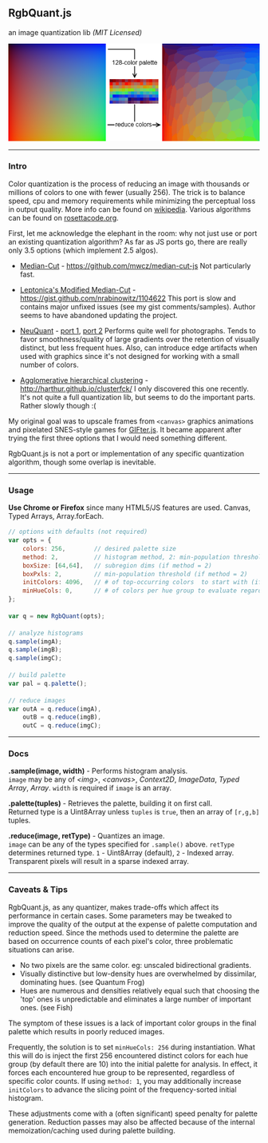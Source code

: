 RgbQuant.js
-----------
an image quantization lib _(MIT Licensed)_

![quantization](quantization.png "quantization")

---
### Intro

Color quantization is the process of reducing an image with thousands or millions of colors to one with fewer (usually 256). The trick is to balance speed, cpu and memory requirements while minimizing the perceptual loss in output quality. More info can be found on [wikipedia](http://en.wikipedia.org/wiki/Color_quantization). Various algorithms can be found on [rosettacode.org](http://rosettacode.org/wiki/Color_quantization).

First, let me acknowledge the elephant in the room: why not just use or port an existing quantization algorithm? As far as JS ports go, there are really only 3.5 options (which implement 2.5 algos).

  - [Median-Cut](http://www.cs.tau.ac.il/~dcor/Graphics/cg-slides/color_q.pdf) - https://github.com/mwcz/median-cut-js
    Not particularly fast.

  - [Leptonica's Modified Median-Cut](http://www.leptonica.com/color-quantization.html) - https://gist.github.com/nrabinowitz/1104622
    This port is slow and contains major unfixed issues (see my gist comments/samples). Author seems to have abandoned updating the project.

  - [NeuQuant](http://members.ozemail.com.au/~dekker/NEUQUANT.HTML) - [port 1](https://github.com/antimatter15/jsgif/blob/master/NeuQuant.js), [port 2](https://github.com/jnordberg/gif.js/blob/master/src/TypedNeuQuant.js)
    Performs quite well for photographs. Tends to favor smoothness/quality of large gradients over the retention of visually distinct, but less frequent hues. Also, can introduce edge artifacts when used with graphics since it's not designed for working with a small number of colors.

  - [Agglomerative hierarchical clustering](http://www.improvedoutcomes.com/docs/WebSiteDocs/Clustering/Agglomerative_Hierarchical_Clustering_Overview.htm) - http://harthur.github.io/clusterfck/
    I only discovered this one recently. It's not quite a full quantization lib, but seems to do the important parts. Rather slowly though :(

My original goal was to upscale frames from `<canvas>` graphics animations and pixelated SNES-style games for [GIFter.js](https://github.com/leeoniya/GIFter.js). It became apparent after trying the first three options that I would need something different.

RgbQuant.js is not a port or implementation of any specific quantization algorithm, though some overlap is inevitable.

---
### Usage

**Use Chrome or Firefox** since many HTML5/JS features are used. Canvas, Typed Arrays, Array.forEach.

```js
// options with defaults (not required)
var opts = {
    colors: 256,        // desired palette size
    method: 2,          // histogram method, 2: min-population threshold within subregions; 1: global top-population
    boxSize: [64,64],   // subregion dims (if method = 2)
    boxPxls: 2,         // min-population threshold (if method = 2)
    initColors: 4096,   // # of top-occurring colors  to start with (if method = 1)
	minHueCols: 0,		// # of colors per hue group to evaluate regardless of counts, to retain low-count hues
};

var q = new RgbQuant(opts);

// analyze histograms
q.sample(imgA);
q.sample(imgB);
q.sample(imgC);

// build palette
var pal = q.palette();

// reduce images
var outA = q.reduce(imgA),
    outB = q.reduce(imgB),
    outC = q.reduce(imgC);
```

---
### Docs

**.sample(image, width)** - Performs histogram analysis.<br>
`image` may be any of *&lt;img&gt;*, *&lt;canvas&gt;*, *Context2D*, *ImageData*, *Typed Array*, *Array*. `width` is required if `image` is an array.

**.palette(tuples)** - Retrieves the palette, building it on first call.<br>
Returned type is a Uint8Array unless `tuples` is `true`, then an array of `[r,g,b]` tuples.

**.reduce(image, retType)** - Quantizes an image.<br>
`image` can be any of the types specified for `.sample()` above. `retType` determines returned type. `1` - Uint8Array (default), `2` - Indexed array. Transparent pixels will result in a sparse indexed array.

---
### Caveats & Tips

RgbQuant.js, as any quantizer, makes trade-offs which affect its performance in certain cases. Some parameters may be tweaked to improve the quality of the output at the expense of palette computation and reduction speed. Since the methods used to determine the palette are based on occurrence counts of each pixel's color, three problematic situations can arise.

- No two pixels are the same color. eg: unscaled bidirectional gradients.
- Visually distinctive but low-density hues are overwhelmed by dissimilar, dominating hues. (see Quantum Frog)
- Hues are numerous and densities relatively equal such that choosing the 'top' ones is unpredictable and eliminates a large number of important ones. (see Fish)

The symptom of these issues is a lack of important color groups in the final palette which results in poorly reduced images.

Frequently, the solution is to set `minHueCols: 256` during instantiation. What this will do is inject the first 256 encountered distinct colors for each hue group (by default there are 10) into the initial palette for analysis. In effect, it forces each encountered hue group to be represented, regardless of specific color counts. If using `method: 1`, you may additionally increase `initColors` to advance the slicing point of the frequency-sorted initial histogram.

These adjustments come with a (often significant) speed penalty for palette generation. Reduction passes may also be affected because of the internal memoization/caching used during palette building.
